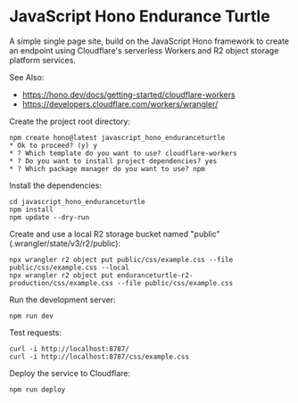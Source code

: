 # JavaScript Hono Endurance Turtle

A simple single page site, build on the JavaScript Hono framework to create an endpoint using Cloudflare's serverless Workers and R2 object storage platform services.

See Also:

* https://hono.dev/docs/getting-started/cloudflare-workers
* https://developers.cloudflare.com/workers/wrangler/


Create the project root directory:

```shell
npm create hono@latest javascript_hono_enduranceturtle
* Ok to proceed? (y) y
* ? Which template do you want to use? cloudflare-workers
* ? Do you want to install project dependencies? yes
* ? Which package manager do you want to use? npm
```

Install the dependencies:

```shell
cd javascript_hono_enduranceturtle
npm install
npm update --dry-run
```

Create and use a local R2 storage bucket named "public" (.wrangler/state/v3/r2/public):

```shell
npx wrangler r2 object put public/css/example.css --file public/css/example.css --local
npx wrangler r2 object put enduranceturtle-r2-production/css/example.css --file public/css/example.css
```

Run the development server:

```shell
npm run dev
```

Test requests:

```shell
curl -i http://localhost:8787/
curl -i http://localhost:8787/css/example.css
```

Deploy the service to Cloudflare:

```shell
npm run deploy
```
